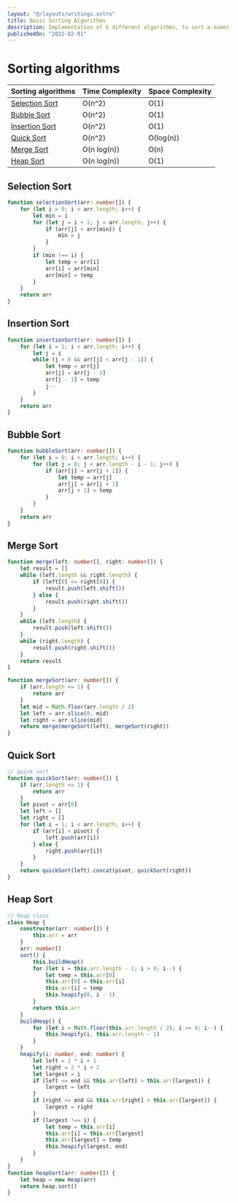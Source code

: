 ```yaml
---
layout: "@/layouts/writings.astro"
title: Basic Sorting Algorithms
description: Implementation of 6 different algorithms, to sort a numeric array in javascript, and comparision between their Space and Time Complexity.
publishedOn: "2022-02-01"
---
```


# Sorting algorithms

| Sorting algorithms                | Time Complexity | Space Complexity |
| --------------------------------- | --------------- | ---------------- |
| [Selection Sort](#selection-sort) | O(n^2)          | O(1)             |
| [Bubble Sort](#bubble-sort)       | O(n^2)          | O(1)             |
| [Insertion Sort](#insertion-sort) | O(n^2)          | O(1)             |
| [Quick Sort](#quick-sort)         | O(n^2)          | O(log(n))        |
| [Merge Sort](#merge-sort)         | O(n log(n))     | O(n)             |
| [Heap Sort](#heap-sort)           | O(n log(n))     | O(1)             |

## Selection Sort

```ts
function selectionSort(arr: number[]) {
	for (let i = 0; i < arr.length; i++) {
		let min = i
		for (let j = i + 1; j < arr.length; j++) {
			if (arr[j] < arr[min]) {
				min = j
			}
		}
		if (min !== i) {
			let temp = arr[i]
			arr[i] = arr[min]
			arr[min] = temp
		}
	}
	return arr
}
```

## Insertion Sort

```ts
function insertionSort(arr: number[]) {
	for (let i = 1; i < arr.length; i++) {
		let j = i
		while (j > 0 && arr[j] < arr[j - 1]) {
			let temp = arr[j]
			arr[j] = arr[j - 1]
			arr[j - 1] = temp
			j--
		}
	}
	return arr
}
```

## Bubble Sort

```ts
function bubbleSort(arr: number[]) {
	for (let i = 0; i < arr.length; i++) {
		for (let j = 0; j < arr.length - i - 1; j++) {
			if (arr[j] > arr[j + 1]) {
				let temp = arr[j]
				arr[j] = arr[j + 1]
				arr[j + 1] = temp
			}
		}
	}
	return arr
}
```

## Merge Sort

```ts
function merge(left: number[], right: number[]) {
	let result = []
	while (left.length && right.length) {
		if (left[0] <= right[0]) {
			result.push(left.shift())
		} else {
			result.push(right.shift())
		}
	}
	while (left.length) {
		result.push(left.shift())
	}
	while (right.length) {
		result.push(right.shift())
	}
	return result
}

function mergeSort(arr: number[]) {
	if (arr.length <= 1) {
		return arr
	}
	let mid = Math.floor(arr.length / 2)
	let left = arr.slice(0, mid)
	let right = arr.slice(mid)
	return merge(mergeSort(left), mergeSort(right))
}
```

## Quick Sort

```ts
// quick sort
function quickSort(arr: number[]) {
	if (arr.length <= 1) {
		return arr
	}
	let pivot = arr[0]
	let left = []
	let right = []
	for (let i = 1; i < arr.length; i++) {
		if (arr[i] < pivot) {
			left.push(arr[i])
		} else {
			right.push(arr[i])
		}
	}
	return quickSort(left).concat(pivot, quickSort(right))
}
```

## Heap Sort

```ts
// heap class
class Heap {
	constructor(arr: number[]) {
		this.arr = arr
	}
	arr: number[]
	sort() {
		this.buildHeap()
		for (let i = this.arr.length - 1; i > 0; i--) {
			let temp = this.arr[0]
			this.arr[0] = this.arr[i]
			this.arr[i] = temp
			this.heapify(0, i - 1)
		}
		return this.arr
	}
	buildHeap() {
		for (let i = Math.floor(this.arr.length / 2); i >= 0; i--) {
			this.heapify(i, this.arr.length - 1)
		}
	}
	heapify(i: number, end: number) {
		let left = 2 * i + 1
		let right = 2 * i + 2
		let largest = i
		if (left <= end && this.arr[left] > this.arr[largest]) {
			largest = left
		}
		if (right <= end && this.arr[right] > this.arr[largest]) {
			largest = right
		}
		if (largest !== i) {
			let temp = this.arr[i]
			this.arr[i] = this.arr[largest]
			this.arr[largest] = temp
			this.heapify(largest, end)
		}
	}
}
function heapSort(arr: number[]) {
	let heap = new Heap(arr)
	return heap.sort()
}
```
